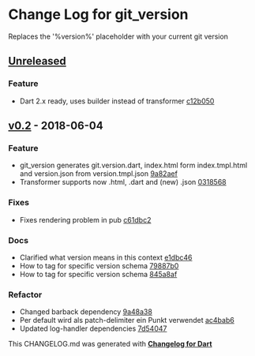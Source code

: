 # Change Log for git_version
Replaces the '%version%' placeholder with your current git version

## [Unreleased](http://github.com/mikemitterer/dart-git_version/compare/v0.2...HEAD)

### Feature
* Dart 2.x ready, uses builder instead of transformer [c12b050](https://github.com/mikemitterer/dart-git_version/commit/c12b050acf1865812e940a1e803323da3e428c29)

## [v0.2](http://github.com/mikemitterer/dart-git_version/compare/v0.1...v0.2) - 2018-06-04

### Feature
* git_version generates git.version.dart, index.html form index.tmpl.html and version.json from version.tmpl.json [9a82aef](https://github.com/mikemitterer/dart-git_version/commit/9a82aef976ded7768a6022dbbaf745fdd9400b84)
* Transformer supports now .html, .dart and (new) .json [0318568](https://github.com/mikemitterer/dart-git_version/commit/0318568ce0b21ede0694213c659f3be516787c69)

### Fixes
* Fixes rendering problem in pub [c61dbc2](https://github.com/mikemitterer/dart-git_version/commit/c61dbc24f4fc5a8419fc8c440c1bf3bbf6e9b1a7)

### Docs
* Clarified what version means in this context [e1dbc46](https://github.com/mikemitterer/dart-git_version/commit/e1dbc461b3acf66af7c93aa9d6e383320bc756b1)
* How to tag for specific version schema [79887b0](https://github.com/mikemitterer/dart-git_version/commit/79887b016c831e81db8963f0468dae5595af565b)
* How to tag for specific version schema [845a8af](https://github.com/mikemitterer/dart-git_version/commit/845a8afb4428d78df511bd550b207c3f662b4a9a)

### Refactor
* Changed barback dependency [9a48a38](https://github.com/mikemitterer/dart-git_version/commit/9a48a38f79914f91b3a86db88d364adf8f391e5e)
* Per default wird als patch-delimiter ein Punkt verwendet [ac4bab6](https://github.com/mikemitterer/dart-git_version/commit/ac4bab6b8bfa5198c0e1277fccca569951000f1a)
* Updated log-handler dependencies [7d54047](https://github.com/mikemitterer/dart-git_version/commit/7d540470c2142f7c6d5fa3200b7a19d6820b654e)


This CHANGELOG.md was generated with [**Changelog for Dart**](https://pub.dartlang.org/packages/changelog)
